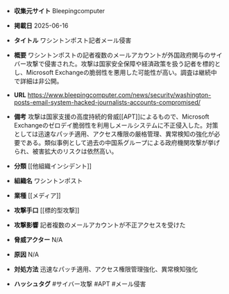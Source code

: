 - **収集元サイト**
Bleepingcomputer

- **掲載日**
2025-06-16

- **タイトル**
ワシントンポスト記者メール侵害

- **概要**
ワシントンポストの記者複数のメールアカウントが外国政府関与のサイバー攻撃で侵害された。攻撃は国家安全保障や経済政策を扱う記者を標的とし、Microsoft Exchangeの脆弱性を悪用した可能性が高い。調査は継続中で詳細は非公開。

- **URL**
https://www.bleepingcomputer.com/news/security/washington-posts-email-system-hacked-journalists-accounts-compromised/

- **備考**
攻撃は国家支援の高度持続的脅威[[APT]]によるもので、Microsoft Exchangeのゼロデイ脆弱性を利用しメールシステムに不正侵入した。対策としては迅速なパッチ適用、アクセス権限の厳格管理、異常検知の強化が必要である。類似事例として過去の中国系グループによる政府機関攻撃が挙げられ、被害拡大のリスクは依然高い。

- **分類**
[[他組織インシデント]]

- **組織名**
ワシントンポスト

- **業種**
[[メディア]]

- **攻撃手口**
[[標的型攻撃]]

- **攻撃影響**
記者複数のメールアカウントが不正アクセスを受けた

- **脅威アクター**
N/A

- **原因**
N/A

- **対処方法**
迅速なパッチ適用、アクセス権限管理強化、異常検知強化

- **ハッシュタグ**
#サイバー攻撃 #APT #メール侵害
